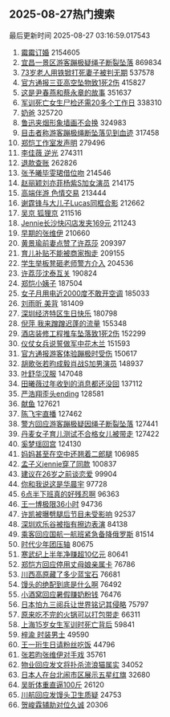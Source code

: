 ## 2025-08-27热门搜索 
最后更新时间 2025-08-27 03:16:59.017543 
1. [霉霉订婚](https://s.weibo.com/weibo?q=%E9%9C%89%E9%9C%89%E8%AE%A2%E5%A9%9A&t=31&band_rank=1&Refer=top) 2154605
1. [宜昌一景区游客蹦极疑绳子断裂坠落](https://s.weibo.com/weibo?q=%23%E5%AE%9C%E6%98%8C%E4%B8%80%E6%99%AF%E5%8C%BA%E6%B8%B8%E5%AE%A2%E8%B9%A6%E6%9E%81%E7%96%91%E7%BB%B3%E5%AD%90%E6%96%AD%E8%A3%82%E5%9D%A0%E8%90%BD%23&t=31&band_rank=1&Refer=top) 869834
1. [73岁老人用铁锨打死妻子被判无期](https://s.weibo.com/weibo?q=%2373%E5%B2%81%E8%80%81%E4%BA%BA%E7%94%A8%E9%93%81%E9%94%A8%E6%89%93%E6%AD%BB%E5%A6%BB%E5%AD%90%E8%A2%AB%E5%88%A4%E6%97%A0%E6%9C%9F%23&t=31&band_rank=9&Refer=top) 537578
1. [官方通报三亚高空坠物致1死2伤](https://s.weibo.com/weibo?q=%23%E5%AE%98%E6%96%B9%E9%80%9A%E6%8A%A5%E4%B8%89%E4%BA%9A%E9%AB%98%E7%A9%BA%E5%9D%A0%E7%89%A9%E8%87%B41%E6%AD%BB2%E4%BC%A4%23&t=31&band_rank=2&Refer=top) 415827
1. [这是尹春燕和蔡永章的故事](https://s.weibo.com/weibo?q=%23%E8%BF%99%E6%98%AF%E5%B0%B9%E6%98%A5%E7%87%95%E5%92%8C%E8%94%A1%E6%B0%B8%E7%AB%A0%E7%9A%84%E6%95%85%E4%BA%8B%23&t=31&band_rank=3&Refer=top) 351637
1. [军训死亡女生尸检还需20多个工作日](https://s.weibo.com/weibo?q=%23%E5%86%9B%E8%AE%AD%E6%AD%BB%E4%BA%A1%E5%A5%B3%E7%94%9F%E5%B0%B8%E6%A3%80%E8%BF%98%E9%9C%8020%E5%A4%9A%E4%B8%AA%E5%B7%A5%E4%BD%9C%E6%97%A5%23&t=31&band_rank=4&Refer=top) 338310
1. [奶爸](https://s.weibo.com/weibo?q=%E5%A5%B6%E7%88%B8&t=31&band_rank=2&Refer=top) 325720
1. [鲁迅夹烟形象墙画不会换](https://s.weibo.com/weibo?q=%23%E9%B2%81%E8%BF%85%E5%A4%B9%E7%83%9F%E5%BD%A2%E8%B1%A1%E5%A2%99%E7%94%BB%E4%B8%8D%E4%BC%9A%E6%8D%A2%23&t=31&band_rank=5&Refer=top) 324983
1. [目击者称游客蹦极绳断坠落见到血迹](https://s.weibo.com/weibo?q=%23%E7%9B%AE%E5%87%BB%E8%80%85%E7%A7%B0%E6%B8%B8%E5%AE%A2%E8%B9%A6%E6%9E%81%E7%BB%B3%E6%96%AD%E5%9D%A0%E8%90%BD%E8%A7%81%E5%88%B0%E8%A1%80%E8%BF%B9%23&t=31&band_rank=20&Refer=top) 317458
1. [郑恺工作室发声明](https://s.weibo.com/weibo?q=%23%E9%83%91%E6%81%BA%E5%B7%A5%E4%BD%9C%E5%AE%A4%E5%8F%91%E5%A3%B0%E6%98%8E%23&t=31&band_rank=6&Refer=top) 279496
1. [李佳薇 逆光](https://s.weibo.com/weibo?q=%E6%9D%8E%E4%BD%B3%E8%96%87%20%E9%80%86%E5%85%89&t=31&band_rank=7&Refer=top) 274311
1. [退款查账](https://s.weibo.com/weibo?q=%23%E9%80%80%E6%AC%BE%E6%9F%A5%E8%B4%A6%23&t=31&band_rank=8&Refer=top) 262826
1. [张予曦毕雯珺借位吻](https://s.weibo.com/weibo?q=%E5%BC%A0%E4%BA%88%E6%9B%A6%E6%AF%95%E9%9B%AF%E7%8F%BA%E5%80%9F%E4%BD%8D%E5%90%BB&t=31&band_rank=10&Refer=top) 214546
1. [赵丽颖刘亦菲杨紫S加女演员](https://s.weibo.com/weibo?q=%23%E8%B5%B5%E4%B8%BD%E9%A2%96%E5%88%98%E4%BA%A6%E8%8F%B2%E6%9D%A8%E7%B4%ABS%E5%8A%A0%E5%A5%B3%E6%BC%94%E5%91%98%23&t=31&band_rank=11&Refer=top) 214175
1. [高端伴游 色情交易](https://s.weibo.com/weibo?q=%E9%AB%98%E7%AB%AF%E4%BC%B4%E6%B8%B8%20%E8%89%B2%E6%83%85%E4%BA%A4%E6%98%93&t=31&band_rank=12&Refer=top) 213444
1. [谢霆锋与大儿子Lucas同框合影](https://s.weibo.com/weibo?q=%E8%B0%A2%E9%9C%86%E9%94%8B%E4%B8%8E%E5%A4%A7%E5%84%BF%E5%AD%90Lucas%E5%90%8C%E6%A1%86%E5%90%88%E5%BD%B1&t=31&band_rank=13&Refer=top) 212662
1. [吴京 狐狸京](https://s.weibo.com/weibo?q=%E5%90%B4%E4%BA%AC%20%E7%8B%90%E7%8B%B8%E4%BA%AC&t=31&band_rank=14&Refer=top) 211516
1. [Jennie长沙快闪店发夹169元](https://s.weibo.com/weibo?q=%23Jennie%E9%95%BF%E6%B2%99%E5%BF%AB%E9%97%AA%E5%BA%97%E5%8F%91%E5%A4%B9169%E5%85%83%23&t=31&band_rank=15&Refer=top) 211243
1. [早期的张维伊](https://s.weibo.com/weibo?q=%23%E6%97%A9%E6%9C%9F%E7%9A%84%E5%BC%A0%E7%BB%B4%E4%BC%8A%23&t=31&band_rank=16&Refer=top) 210660
1. [黄景瑜前妻点赞了许荔莎](https://s.weibo.com/weibo?q=%23%E9%BB%84%E6%99%AF%E7%91%9C%E5%89%8D%E5%A6%BB%E7%82%B9%E8%B5%9E%E4%BA%86%E8%AE%B8%E8%8D%94%E8%8E%8E%23&t=31&band_rank=17&Refer=top) 209397
1. [育儿补贴不能被商家掏走](https://s.weibo.com/weibo?q=%23%E8%82%B2%E5%84%BF%E8%A1%A5%E8%B4%B4%E4%B8%8D%E8%83%BD%E8%A2%AB%E5%95%86%E5%AE%B6%E6%8E%8F%E8%B5%B0%23&t=31&band_rank=18&Refer=top) 209155
1. [学生举板凳砸老师警方介入](https://s.weibo.com/weibo?q=%23%E5%AD%A6%E7%94%9F%E4%B8%BE%E6%9D%BF%E5%87%B3%E7%A0%B8%E8%80%81%E5%B8%88%E8%AD%A6%E6%96%B9%E4%BB%8B%E5%85%A5%23&t=31&band_rank=42&Refer=top) 204536
1. [许荔莎沈泰互关](https://s.weibo.com/weibo?q=%E8%AE%B8%E8%8D%94%E8%8E%8E%E6%B2%88%E6%B3%B0%E4%BA%92%E5%85%B3&t=31&band_rank=19&Refer=top) 190824
1. [郑恺小姨子](https://s.weibo.com/weibo?q=%E9%83%91%E6%81%BA%E5%B0%8F%E5%A7%A8%E5%AD%90&t=31&band_rank=21&Refer=top) 187504
1. [女子月用电近2000度不敢开空调](https://s.weibo.com/weibo?q=%23%E5%A5%B3%E5%AD%90%E6%9C%88%E7%94%A8%E7%94%B5%E8%BF%912000%E5%BA%A6%E4%B8%8D%E6%95%A2%E5%BC%80%E7%A9%BA%E8%B0%83%23&t=31&band_rank=22&Refer=top) 185033
1. [刘雨昕 美背](https://s.weibo.com/weibo?q=%E5%88%98%E9%9B%A8%E6%98%95%20%E7%BE%8E%E8%83%8C&t=31&band_rank=23&Refer=top) 181409
1. [深圳经济特区生日快乐](https://s.weibo.com/weibo?q=%23%E6%B7%B1%E5%9C%B3%E7%BB%8F%E6%B5%8E%E7%89%B9%E5%8C%BA%E7%94%9F%E6%97%A5%E5%BF%AB%E4%B9%90%23&t=31&band_rank=24&Refer=top) 180798
1. [倪萍 我来蹭蹭迟蓬的流量](https://s.weibo.com/weibo?q=%E5%80%AA%E8%90%8D%20%E6%88%91%E6%9D%A5%E8%B9%AD%E8%B9%AD%E8%BF%9F%E8%93%AC%E7%9A%84%E6%B5%81%E9%87%8F&t=31&band_rank=43&Refer=top) 155348
1. [酒店装修工程推车坠落致1死2伤](https://s.weibo.com/weibo?q=%23%E9%85%92%E5%BA%97%E8%A3%85%E4%BF%AE%E5%B7%A5%E7%A8%8B%E6%8E%A8%E8%BD%A6%E5%9D%A0%E8%90%BD%E8%87%B41%E6%AD%BB2%E4%BC%A4%23&t=31&band_rank=34&Refer=top) 152299
1. [仪仗女兵说誓做军中花木兰](https://s.weibo.com/weibo?q=%23%E4%BB%AA%E4%BB%97%E5%A5%B3%E5%85%B5%E8%AF%B4%E8%AA%93%E5%81%9A%E5%86%9B%E4%B8%AD%E8%8A%B1%E6%9C%A8%E5%85%B0%23&t=31&band_rank=10&Refer=top) 151593
1. [官方通报游客体验蹦极时受伤](https://s.weibo.com/weibo?q=%23%E5%AE%98%E6%96%B9%E9%80%9A%E6%8A%A5%E6%B8%B8%E5%AE%A2%E4%BD%93%E9%AA%8C%E8%B9%A6%E6%9E%81%E6%97%B6%E5%8F%97%E4%BC%A4%23&t=31&band_rank=25&Refer=top) 150617
1. [胡歌张若昀成毅肖战S加男演员](https://s.weibo.com/weibo?q=%23%E8%83%A1%E6%AD%8C%E5%BC%A0%E8%8B%A5%E6%98%80%E6%88%90%E6%AF%85%E8%82%96%E6%88%98S%E5%8A%A0%E7%94%B7%E6%BC%94%E5%91%98%23&t=31&band_rank=12&Refer=top) 148937
1. [叶舒华汉服](https://s.weibo.com/weibo?q=%E5%8F%B6%E8%88%92%E5%8D%8E%E6%B1%89%E6%9C%8D&t=31&band_rank=26&Refer=top) 147048
1. [田曦薇过年收到的消息都还没回](https://s.weibo.com/weibo?q=%E7%94%B0%E6%9B%A6%E8%96%87%E8%BF%87%E5%B9%B4%E6%94%B6%E5%88%B0%E7%9A%84%E6%B6%88%E6%81%AF%E9%83%BD%E8%BF%98%E6%B2%A1%E5%9B%9E&t=31&band_rank=27&Refer=top) 137112
1. [严浩翔歪头ending](https://s.weibo.com/weibo?q=%23%E4%B8%A5%E6%B5%A9%E7%BF%94%E6%AD%AA%E5%A4%B4ending%23&t=31&band_rank=28&Refer=top) 128581
1. [献鱼](https://s.weibo.com/weibo?q=%E7%8C%AE%E9%B1%BC&t=31&band_rank=29&Refer=top) 127621
1. [陈飞宇直播](https://s.weibo.com/weibo?q=%E9%99%88%E9%A3%9E%E5%AE%87%E7%9B%B4%E6%92%AD&t=31&band_rank=30&Refer=top) 127462
1. [警方回应游客蹦极疑因绳子断裂坠落](https://s.weibo.com/weibo?q=%23%E8%AD%A6%E6%96%B9%E5%9B%9E%E5%BA%94%E6%B8%B8%E5%AE%A2%E8%B9%A6%E6%9E%81%E7%96%91%E5%9B%A0%E7%BB%B3%E5%AD%90%E6%96%AD%E8%A3%82%E5%9D%A0%E8%90%BD%23&t=31&band_rank=31&Refer=top) 127441
1. [丹麦女子育儿测试不合格女儿被带走](https://s.weibo.com/weibo?q=%23%E4%B8%B9%E9%BA%A6%E5%A5%B3%E5%AD%90%E8%82%B2%E5%84%BF%E6%B5%8B%E8%AF%95%E4%B8%8D%E5%90%88%E6%A0%BC%E5%A5%B3%E5%84%BF%E8%A2%AB%E5%B8%A6%E8%B5%B0%23&t=31&band_rank=32&Refer=top) 127422
1. [奚梦瑶回宫](https://s.weibo.com/weibo?q=%23%E5%A5%9A%E6%A2%A6%E7%91%B6%E5%9B%9E%E5%AE%AB%23&t=31&band_rank=33&Refer=top) 124130
1. [妈妈甚至在空中还翘着二郎腿](https://s.weibo.com/weibo?q=%23%E5%A6%88%E5%A6%88%E7%94%9A%E8%87%B3%E5%9C%A8%E7%A9%BA%E4%B8%AD%E8%BF%98%E7%BF%98%E7%9D%80%E4%BA%8C%E9%83%8E%E8%85%BF%23&t=31&band_rank=35&Refer=top) 106985
1. [孟子义jennie穿了同款](https://s.weibo.com/weibo?q=%23%E5%AD%9F%E5%AD%90%E4%B9%89jennie%E7%A9%BF%E4%BA%86%E5%90%8C%E6%AC%BE%23&t=31&band_rank=36&Refer=top) 100837
1. [建议在26岁之前谈恋爱](https://s.weibo.com/weibo?q=%E5%BB%BA%E8%AE%AE%E5%9C%A826%E5%B2%81%E4%B9%8B%E5%89%8D%E8%B0%88%E6%81%8B%E7%88%B1&t=31&band_rank=37&Refer=top) 99904
1. [你和我说这是华晨宇](https://s.weibo.com/weibo?q=%E4%BD%A0%E5%92%8C%E6%88%91%E8%AF%B4%E8%BF%99%E6%98%AF%E5%8D%8E%E6%99%A8%E5%AE%87&t=31&band_rank=38&Refer=top) 97728
1. [6点半下班真的好残忍啊](https://s.weibo.com/weibo?q=6%E7%82%B9%E5%8D%8A%E4%B8%8B%E7%8F%AD%E7%9C%9F%E7%9A%84%E5%A5%BD%E6%AE%8B%E5%BF%8D%E5%95%8A&t=31&band_rank=39&Refer=top) 96363
1. [王一博极限36小时](https://s.weibo.com/weibo?q=%23%E7%8E%8B%E4%B8%80%E5%8D%9A%E6%9E%81%E9%99%9036%E5%B0%8F%E6%97%B6%23&t=31&band_rank=40&Refer=top) 94736
1. [许凯被曝劈腿后节目未受影响](https://s.weibo.com/weibo?q=%23%E8%AE%B8%E5%87%AF%E8%A2%AB%E6%9B%9D%E5%8A%88%E8%85%BF%E5%90%8E%E8%8A%82%E7%9B%AE%E6%9C%AA%E5%8F%97%E5%BD%B1%E5%93%8D%23&t=31&band_rank=41&Refer=top) 92537
1. [深圳欢乐谷被指有擦边表演](https://s.weibo.com/weibo?q=%23%E6%B7%B1%E5%9C%B3%E6%AC%A2%E4%B9%90%E8%B0%B7%E8%A2%AB%E6%8C%87%E6%9C%89%E6%93%A6%E8%BE%B9%E8%A1%A8%E6%BC%94%23&t=31&band_rank=44&Refer=top) 84138
1. [乘客回应国航一航班紧急备降俄罗斯](https://s.weibo.com/weibo?q=%23%E4%B9%98%E5%AE%A2%E5%9B%9E%E5%BA%94%E5%9B%BD%E8%88%AA%E4%B8%80%E8%88%AA%E7%8F%AD%E7%B4%A7%E6%80%A5%E5%A4%87%E9%99%8D%E4%BF%84%E7%BD%97%E6%96%AF%23&t=31&band_rank=45&Refer=top) 81514
1. [时代少年团压轴](https://s.weibo.com/weibo?q=%E6%97%B6%E4%BB%A3%E5%B0%91%E5%B9%B4%E5%9B%A2%E5%8E%8B%E8%BD%B4&t=31&band_rank=46&Refer=top) 80675
1. [寒武纪上半年净赚超10亿元](https://s.weibo.com/weibo?q=%23%E5%AF%92%E6%AD%A6%E7%BA%AA%E4%B8%8A%E5%8D%8A%E5%B9%B4%E5%87%80%E8%B5%9A%E8%B6%8510%E4%BA%BF%E5%85%83%23&t=31&band_rank=47&Refer=top) 80641
1. [郑恺方回应停用丈母娘亲属卡](https://s.weibo.com/weibo?q=%23%E9%83%91%E6%81%BA%E6%96%B9%E5%9B%9E%E5%BA%94%E5%81%9C%E7%94%A8%E4%B8%88%E6%AF%8D%E5%A8%98%E4%BA%B2%E5%B1%9E%E5%8D%A1%23&t=31&band_rank=27&Refer=top) 76786
1. [川西高原藏了多少蓝宝石](https://s.weibo.com/weibo?q=%23%E5%B7%9D%E8%A5%BF%E9%AB%98%E5%8E%9F%E8%97%8F%E4%BA%86%E5%A4%9A%E5%B0%91%E8%93%9D%E5%AE%9D%E7%9F%B3%23&t=31&band_rank=48&Refer=top) 76681
1. [馒头的绝配到底是什么啊](https://s.weibo.com/weibo?q=%23%E9%A6%92%E5%A4%B4%E7%9A%84%E7%BB%9D%E9%85%8D%E5%88%B0%E5%BA%95%E6%98%AF%E4%BB%80%E4%B9%88%E5%95%8A%23&t=31&band_rank=49&Refer=top) 76492
1. [小酒窝回应暑假赚奶粉钱](https://s.weibo.com/weibo?q=%E5%B0%8F%E9%85%92%E7%AA%9D%E5%9B%9E%E5%BA%94%E6%9A%91%E5%81%87%E8%B5%9A%E5%A5%B6%E7%B2%89%E9%92%B1&t=31&band_rank=50&Refer=top) 76476
1. [日本怕九三阅兵让世界铭记其侵略](https://s.weibo.com/weibo?q=%23%E6%97%A5%E6%9C%AC%E6%80%95%E4%B9%9D%E4%B8%89%E9%98%85%E5%85%B5%E8%AE%A9%E4%B8%96%E7%95%8C%E9%93%AD%E8%AE%B0%E5%85%B6%E4%BE%B5%E7%95%A5%23&t=31&band_rank=31&Refer=top) 75797
1. [原来吃不完的火锅可以打包带走](https://s.weibo.com/weibo?q=%E5%8E%9F%E6%9D%A5%E5%90%83%E4%B8%8D%E5%AE%8C%E7%9A%84%E7%81%AB%E9%94%85%E5%8F%AF%E4%BB%A5%E6%89%93%E5%8C%85%E5%B8%A6%E8%B5%B0&t=31&band_rank=35&Refer=top) 66311
1. [上海15岁女生军训时死亡背后](https://s.weibo.com/weibo?q=%23%E4%B8%8A%E6%B5%B715%E5%B2%81%E5%A5%B3%E7%94%9F%E5%86%9B%E8%AE%AD%E6%97%B6%E6%AD%BB%E4%BA%A1%E8%83%8C%E5%90%8E%23&t=31&band_rank=38&Refer=top) 59841
1. [梓渝 时装男士](https://s.weibo.com/weibo?q=%E6%A2%93%E6%B8%9D%20%E6%97%B6%E8%A3%85%E7%94%B7%E5%A3%AB&t=31&band_rank=46&Refer=top) 49590
1. [王一珩生日请粉丝吃饭](https://s.weibo.com/weibo?q=%23%E7%8E%8B%E4%B8%80%E7%8F%A9%E7%94%9F%E6%97%A5%E8%AF%B7%E7%B2%89%E4%B8%9D%E5%90%83%E9%A5%AD%23&t=31&band_rank=48&Refer=top) 44796
1. [张若昀张维伊对手戏](https://s.weibo.com/weibo?q=%23%E5%BC%A0%E8%8B%A5%E6%98%80%E5%BC%A0%E7%BB%B4%E4%BC%8A%E5%AF%B9%E6%89%8B%E6%88%8F%23&t=31&band_rank=28&Refer=top) 35761
1. [物业回应发文将扑杀流浪猫属实](https://s.weibo.com/weibo?q=%23%E7%89%A9%E4%B8%9A%E5%9B%9E%E5%BA%94%E5%8F%91%E6%96%87%E5%B0%86%E6%89%91%E6%9D%80%E6%B5%81%E6%B5%AA%E7%8C%AB%E5%B1%9E%E5%AE%9E%23&t=31&band_rank=33&Refer=top) 34052
1. [日本人在台北闹市区展示五星红旗](https://s.weibo.com/weibo?q=%23%E6%97%A5%E6%9C%AC%E4%BA%BA%E5%9C%A8%E5%8F%B0%E5%8C%97%E9%97%B9%E5%B8%82%E5%8C%BA%E5%B1%95%E7%A4%BA%E4%BA%94%E6%98%9F%E7%BA%A2%E6%97%97%23&t=31&band_rank=35&Refer=top) 32680
1. [吴昕体重直逼100斤](https://s.weibo.com/weibo?q=%E5%90%B4%E6%98%95%E4%BD%93%E9%87%8D%E7%9B%B4%E9%80%BC100%E6%96%A4&t=31&band_rank=45&Refer=top) 26120
1. [川航回应发馒头卫生质疑](https://s.weibo.com/weibo?q=%23%E5%B7%9D%E8%88%AA%E5%9B%9E%E5%BA%94%E5%8F%91%E9%A6%92%E5%A4%B4%E5%8D%AB%E7%94%9F%E8%B4%A8%E7%96%91%23&t=31&band_rank=35&Refer=top) 24753
1. [贺峻霖辅助对位久诚](https://s.weibo.com/weibo?q=%E8%B4%BA%E5%B3%BB%E9%9C%96%E8%BE%85%E5%8A%A9%E5%AF%B9%E4%BD%8D%E4%B9%85%E8%AF%9A&t=31&band_rank=48&Refer=top) 20306
